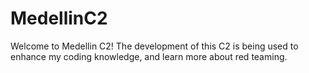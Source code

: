 # MedellinC2
Welcome to Medellin C2! The development of this C2 is being used to enhance my coding knowledge, and learn more about red teaming. 
